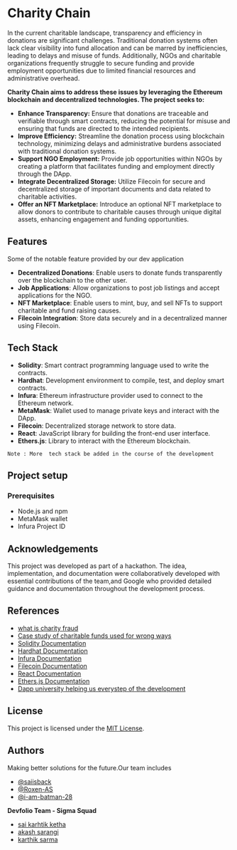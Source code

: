 
# Charity Chain

In the current charitable landscape, transparency and efficiency in donations are significant challenges. Traditional donation systems often lack clear visibility into fund allocation and can be marred by inefficiencies, leading to delays and misuse of funds. Additionally, NGOs and charitable organizations frequently struggle to secure funding and provide employment opportunities due to limited financial resources and administrative overhead.

**Charity Chain aims to address these issues by leveraging the Ethereum blockchain and decentralized technologies. The project seeks to:**

- **Enhance Transparency:** Ensure that donations are traceable and verifiable through smart contracts, reducing the potential for misuse and ensuring that funds are directed to the intended recipients.
- **Improve Efficiency:** Streamline the donation process using blockchain technology, minimizing delays and administrative burdens associated with traditional donation systems.
- **Support NGO Employment:** Provide job opportunities within NGOs by creating a platform that facilitates funding and employment directly through the DApp.
- **Integrate Decentralized Storage:** Utilize Filecoin for secure and decentralized storage of important documents and data related to charitable activities.
- **Offer an NFT Marketplace:** Introduce an optional NFT marketplace to allow donors to contribute to charitable causes through unique digital assets, enhancing engagement and funding opportunities.

## Features

Some of the notable feature provided by our dev application

- **Decentralized Donations**: Enable users to donate funds transparently over the blockchain to the other user.
- **Job Applications**: Allow organizations to post job listings and accept applications for the NGO.
- **NFT Marketplace**: Enable users to mint, buy, and sell NFTs to support charitable and fund raising  causes.
- **Filecoin Integration**: Store data securely and in a decentralized manner using Filecoin.

## Tech Stack

- **Solidity**: Smart contract programming language used to write the contracts.
- **Hardhat**: Development environment to compile, test, and deploy smart contracts.
- **Infura**: Ethereum infrastructure provider used to connect to the Ethereum network.
- **MetaMask**: Wallet used to manage private keys and interact with the DApp.
- **Filecoin**: Decentralized storage network to store data.
- **React**: JavaScript library for building the front-end user interface.
- **Ethers.js**: Library to interact with the Ethereum blockchain.

```Note : More  tech stack be added in the course of the development```

## Project setup

### Prerequisites

- Node.js and npm
- MetaMask wallet
- Infura Project ID
## Acknowledgements
This project was developed as part of a hackathon. The idea, implementation, and documentation were collaboratively developed with essential contributions of the team,and Google who provided detailed guidance and documentation throughout the development process.
## References

- [what is charity fraud](https://www.britannica.com/money/charity-fraud)
- [Case study of charitable funds used for wrong ways](https://www.gov.uk/government/case-studies/case-studies-of-insider-fraud-in-charities)
- [Solidity Documentation](https://docs.soliditylang.org/)
- [Hardhat Documentation](https://hardhat.org/getting-started/)
- [Infura Documentation](https://infura.io/docs)
- [Filecoin Documentation](https://docs.filecoin.io/)
- [React Documentation](https://reactjs.org/docs/getting-started.html)
- [Ethers.js Documentation](https://docs.ethers.io/v5/)
- [Dapp university helping us everystep of the development](https://www.dappuniversity.com/articles/the-ultimate-ethereum-dapp-tutorial)
## License

This project is licensed under the [MIT License](https://choosealicense.com/licenses/mit/).


## Authors

Making better solutions for the future.Our team includes

- [@saiisback](https://www.github.com/saiisback)
- [@Roxen-AS](https://github.com/Roxen-AS)
- [@i-am-batman-28](https://github.com/i-am-batman-28)

**Devfolio Team - Sigma Squad**
- [sai karhtik ketha](https://devfolio.co/@saiisback)
- [akash sarangi](https://devfolio.co/@Roxen-AS)
- [karthik sarma](https://devfolio.co/@i-am-batman-28)
